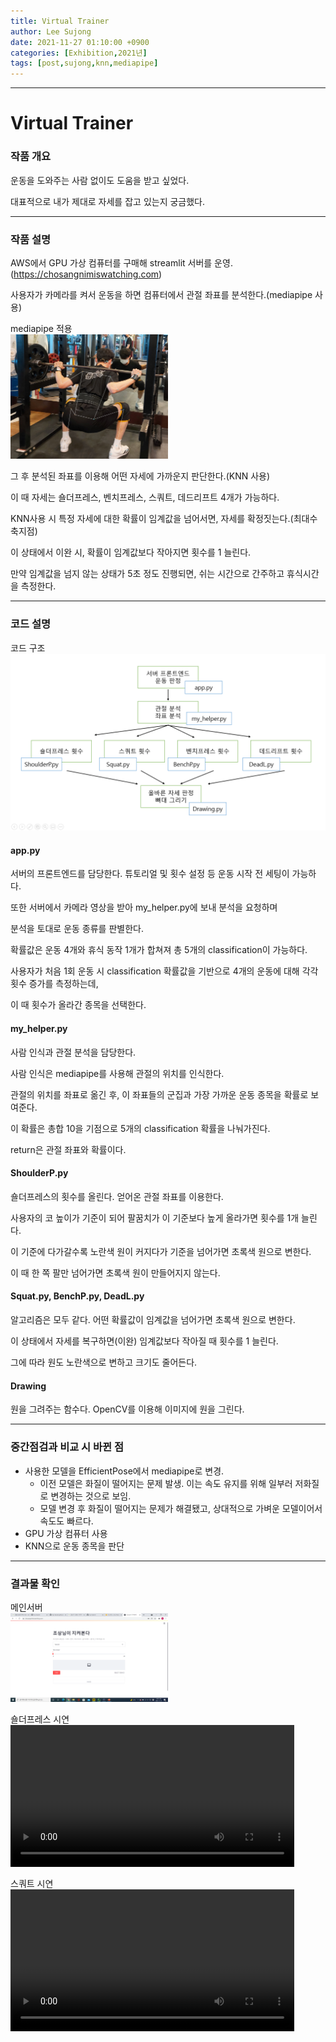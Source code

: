 ```yaml
---
title: Virtual Trainer
author: Lee Sujong
date: 2021-11-27 01:10:00 +0900
categories: [Exhibition,2021년]
tags: [post,sujong,knn,mediapipe] 
---
```


------------------------------------------
# Virtual Trainer

### 작품 개요
운동을 도와주는 사람 없이도 도움을 받고 싶었다.

대표적으로 내가 제대로 자세를 잡고 있는지 궁금했다.

---

### 작품 설명

AWS에서 GPU 가상 컴퓨터를 구매해 streamlit 서버를 운영.(https://chosangnimiswatching.com)

사용자가 카메라를 켜서 운동을 하면 컴퓨터에서 관절 좌표를 분석한다.(mediapipe 사용)
<div class="row">
    <div style="width: 50%">
        <figcaption>mediapipe 적용</figcaption>
        <img src="/assets/img/post/2021-11-27-VirtualTrainer/test0.jpg">
    </div>
</div>

그 후 분석된 좌표를 이용해 어떤 자세에 가까운지 판단한다.(KNN 사용)

이 때 자세는 숄더프레스, 벤치프레스, 스쿼트, 데드리프트 4개가 가능하다.

KNN사용 시 특정 자세에 대한 확률이 임계값을 넘어서면, 자세를 확정짓는다.(최대수축지점)

이 상태에서 이완 시, 확률이 임계값보다 작아지면 횟수를 1 늘린다.

만약 임계값을 넘지 않는 상태가 5초 정도 진행되면, 쉬는 시간으로 간주하고 휴식시간을 측정한다.

-----
### 코드 설명

<div class="row">
    <div style="width: 100%">
        <figcaption>코드 구조</figcaption>
        <img src="/assets/img/post/2021-11-27-VirtualTrainer/Constructure.png">
    </div>
</div>

#### app.py

서버의 프론트엔드를 담당한다. 튜토리얼 및 횟수 설정 등 운동 시작 전 세팅이 가능하다.

또한 서버에서 카메라 영상을 받아 my_helper.py에 보내 분석을 요청하며

분석을 토대로 운동 종류를 판별한다.

확률값은 운동 4개와 휴식 동작 1개가 합쳐져 총 5개의 classification이 가능하다.

사용자가 처음 1회 운동 시 classification 확률값을 기반으로 4개의 운동에 대해 각각 횟수 증가를 측정하는데,

이 때 횟수가 올라간 종목을 선택한다.

#### my_helper.py

사람 인식과 관절 분석을 담당한다.

사람 인식은 mediapipe를 사용해 관절의 위치를 인식한다.

관절의 위치를 좌표로 옮긴 후, 이 좌표들의 군집과 가장 가까운 운동 종목을 확률로 보여준다.

이 확률은 총합 10을 기점으로 5개의 classification 확률을 나눠가진다.

return은 관절 좌표와 확률이다.

#### ShoulderP.py

숄더프레스의 횟수를 올린다. 얻어온 관절 좌표를 이용한다.

사용자의 코 높이가 기준이 되어 팔꿈치가 이 기준보다 높게 올라가면 횟수를 1개 늘린다.

이 기준에 다가갈수록 노란색 원이 커지다가 기준을 넘어가면 초록색 원으로 변한다.

이 때 한 쪽 팔만 넘어가면 초록색 원이 만들어지지 않는다.

#### Squat.py, BenchP.py, DeadL.py

알고리즘은 모두 같다. 어떤 확률값이 임계값을 넘어가면 초록색 원으로 변한다.

이 상태에서 자세를 복구하면(이완) 임계값보다 작아질 때 횟수를 1 늘린다.

그에 따라 원도 노란색으로 변하고 크기도 줄어든다.

#### Drawing

원을 그려주는 함수다. OpenCV를 이용해 이미지에 원을 그린다. 

-----
### 중간점검과 비교 시 바뀐 점

- 사용한 모델을 EfficientPose에서 mediapipe로 변경.
  - 이전 모델은 화질이 떨어지는 문제 발생. 이는 속도 유지를 위해 일부러 저화질로 변경하는 것으로 보임.
  - 모델 변경 후 화질이 떨어지는 문제가 해결됐고, 상대적으로 가벼운 모델이어서 속도도 빠르다.
- GPU 가상 컴퓨터 사용
- KNN으로 운동 종목을 판단

-------
### 결과물 확인 

<div class="row">
    <div style="width: 50%">
        <figcaption>메인서버</figcaption>
        <img src="/assets/img/post/2021-11-27-VirtualTrainer/main.png">
    </div>
</div>

숄더프레스 시연
<video controls width="90%">
    <source src="/assets/img/post/2021-11-27-VirtualTrainer/ShoulderP.mp4">
</video>

스쿼트 시연
<video controls width="90%">
    <source src="/assets/img/post/2021-11-27-VirtualTrainer/squat.mp4">
</video>